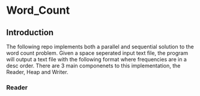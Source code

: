 # Word_Count

## Introduction 
The following repo implements both a parallel and sequential solution to the word count problem. Given a space seperated input text file, the program will output a text file with the following format <Word  Frequency> where frequencies are in a desc order. There are 3 main componenets to this implementation, the Reader, Heap and Writer.
  
### Reader
  
